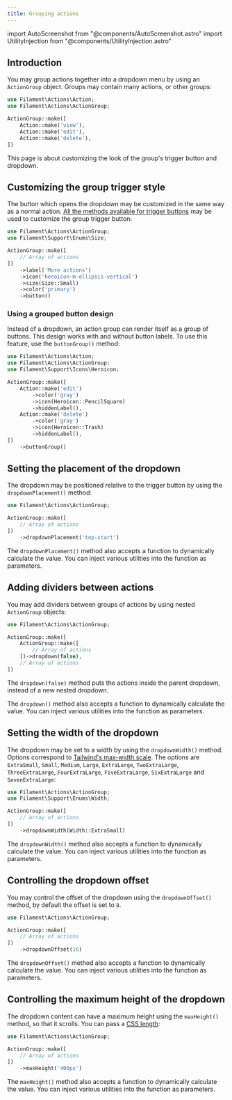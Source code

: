 ```yaml
---
title: Grouping actions
---
```

import AutoScreenshot from "@components/AutoScreenshot.astro"
import UtilityInjection from "@components/UtilityInjection.astro"

## Introduction

You may group actions together into a dropdown menu by using an `ActionGroup` object. Groups may contain many actions, or other groups:

```php
use Filament\Actions\Action;
use Filament\Actions\ActionGroup;

ActionGroup::make([
    Action::make('view'),
    Action::make('edit'),
    Action::make('delete'),
])
```

<AutoScreenshot name="actions/group/simple" alt="Action group" version="4.x" />

This page is about customizing the look of the group's trigger button and dropdown.

## Customizing the group trigger style

The button which opens the dropdown may be customized in the same way as a normal action. [All the methods available for trigger buttons](overview) may be used to customize the group trigger button:

```php
use Filament\Actions\ActionGroup;
use Filament\Support\Enums\Size;

ActionGroup::make([
    // Array of actions
])
    ->label('More actions')
    ->icon('heroicon-m-ellipsis-vertical')
    ->size(Size::Small)
    ->color('primary')
    ->button()
```

<AutoScreenshot name="actions/group/customized" alt="Action group with custom trigger style" version="4.x" />

<AutoScreenshot name="tables/actions/group-button" alt="Table with button action group" version="4.x" />

### Using a grouped button design

Instead of a dropdown, an action group can render itself as a group of buttons. This design works with and without button labels. To use this feature, use the `buttonGroup()` method:

```php
use Filament\Actions\Action;
use Filament\Actions\ActionGroup;
use Filament\Support\Icons\Heroicon;

ActionGroup::make([
    Action::make('edit')
        ->color('gray')
        ->icon(Heroicon::PencilSquare)
        ->hiddenLabel(),
    Action::make('delete')
        ->color('gray')
        ->icon(Heroicon::Trash)
        ->hiddenLabel(),
])
    ->buttonGroup()
```

<AutoScreenshot name="actions/group/button-group" alt="Action group using the button group design" version="4.x" />

## Setting the placement of the dropdown

The dropdown may be positioned relative to the trigger button by using the `dropdownPlacement()` method:

```php
use Filament\Actions\ActionGroup;

ActionGroup::make([
    // Array of actions
])
    ->dropdownPlacement('top-start')
```

<UtilityInjection set="actionGroups" version="4.x">The `dropdownPlacement()` method also accepts a function to dynamically calculate the value. You can inject various utilities into the function as parameters.</UtilityInjection>

<AutoScreenshot name="actions/group/placement" alt="Action group with top placement style" version="4.x" />

## Adding dividers between actions

You may add dividers between groups of actions by using nested `ActionGroup` objects:

```php
use Filament\Actions\ActionGroup;

ActionGroup::make([
    ActionGroup::make([
        // Array of actions
    ])->dropdown(false),
    // Array of actions
])
```

The `dropdown(false)` method puts the actions inside the parent dropdown, instead of a new nested dropdown.

<UtilityInjection set="actionGroups" version="4.x">The `dropdown()` method also accepts a function to dynamically calculate the value. You can inject various utilities into the function as parameters.</UtilityInjection>

<AutoScreenshot name="actions/group/nested" alt="Action groups nested with dividers" version="4.x" />

## Setting the width of the dropdown

The dropdown may be set to a width by using the `dropdownWidth()` method. Options correspond to [Tailwind's max-width scale](https://tailwindcss.com/docs/max-width). The options are `ExtraSmall`, `Small`, `Medium`, `Large`, `ExtraLarge`, `TwoExtraLarge`, `ThreeExtraLarge`, `FourExtraLarge`, `FiveExtraLarge`, `SixExtraLarge` and `SevenExtraLarge`:

```php
use Filament\Actions\ActionGroup;
use Filament\Support\Enums\Width;

ActionGroup::make([
    // Array of actions
])
    ->dropdownWidth(Width::ExtraSmall)
```

<UtilityInjection set="actionGroups" version="4.x">The `dropdownWidth()` method also accepts a function to dynamically calculate the value. You can inject various utilities into the function as parameters.</UtilityInjection>

## Controlling the dropdown offset

You may control the offset of the dropdown using the `dropdownOffset()` method, by default the offset is set to `8`.

```php
use Filament\Actions\ActionGroup;

ActionGroup::make([
    // Array of actions
])
    ->dropdownOffset(16)
```

<UtilityInjection set="actionGroups" version="4.x">The `dropdownOffset()` method also accepts a function to dynamically calculate the value. You can inject various utilities into the function as parameters.</UtilityInjection>

## Controlling the maximum height of the dropdown

The dropdown content can have a maximum height using the `maxHeight()` method, so that it scrolls. You can pass a [CSS length](https://developer.mozilla.org/en-US/docs/Web/CSS/length):

```php
use Filament\Actions\ActionGroup;

ActionGroup::make([
    // Array of actions
])
    ->maxHeight('400px')
```

<UtilityInjection set="actionGroups" version="4.x">The `maxHeight()` method also accepts a function to dynamically calculate the value. You can inject various utilities into the function as parameters.</UtilityInjection>
